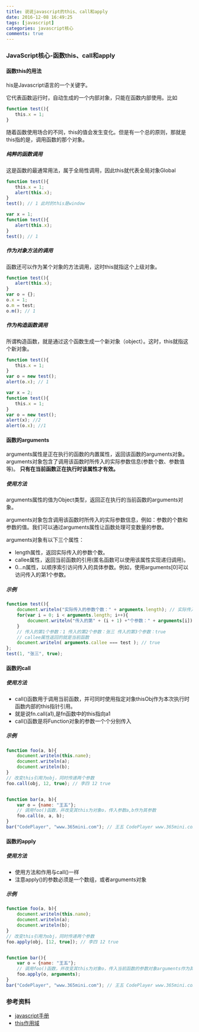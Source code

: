 ```yaml
---
title: 说说javascript的this、call和apply
date: 2016-12-08 16:49:25
tags: [javascript]
categories: javascript核心
comments: true
---
```

### JavaScript核心-函数this、call和apply

#### 函数this的用法

his是Javascript语言的一个关键字。

它代表函数运行时，自动生成的一个内部对象，只能在函数内部使用。比如

```javascript
function test(){
　　this.x = 1;
}
```
随着函数使用场合的不同，this的值会发生变化。但是有一个总的原则，那就是this指的是，调用函数的那个对象。

##### 纯粹的函数调用

这是函数的最通常用法，属于全局性调用，因此this就代表全局对象Global

```javascript
function test(){
　　this.x = 1;
　　alert(this.x);
}
test(); // 1 此时的this是window
```
```javascript
var x = 1;
function test(){
　　alert(this.x);
}
test(); // 1
```

<!-- more -->


##### 作为对象方法的调用

函数还可以作为某个对象的方法调用，这时this就指这个上级对象。

```javascript
function test(){
　　alert(this.x);
}
var o = {};
o.x = 1;
o.m = test;
o.m(); // 1
```

##### 作为构造函数调用

所谓构造函数，就是通过这个函数生成一个新对象（object）。这时，this就指这个新对象。

```javascript
function test(){
　　this.x = 1;
}
var o = new test();
alert(o.x); // 1
```

```javascript
var x = 2;
function test(){
　　this.x = 1;
}
var o = new test();
alert(x); //2
alert(o.x); //1
```

#### 函数的arguments

arguments属性是正在执行的函数的内置属性，返回该函数的arguments对象。arguments对象包含了调用该函数时所传入的实际参数信息(参数个数、参数值等)。
**只有在当前函数正在执行时该属性才有效。**

##### 使用方法

arguments属性的值为Object类型，返回正在执行的当前函数的arguments对象。

arguments对象包含调用该函数时所传入的实际参数信息，例如：参数的个数和参数的值。我们可以通过arguments属性让函数处理可变数量的参数。

arguments对象有以下三个属性：

* length属性，返回实际传入的参数个数。
* callee属性，返回当前函数的引用(匿名函数可以使用该属性实现递归调用)。
* 0...n属性，以顺序索引访问传入的具体参数。例如，使用arguments[0]可以访问传入的第1个参数。

##### 示例

```javascript
function test(){
    document.writeln("实际传入的参数个数：" + arguments.length); // 实际传入的参数个数：3
    for(var i = 0; i < arguments.length; i++){
        document.writeln("传入的第" + (i + 1) +"个参数：" + arguments[i]);
    }
    // 传入的第1个参数：1 传入的第2个参数：张三 传入的第3个参数：true
    // callee属性返回的就是当前函数
    document.writeln( arguments.callee === test ); // true
};
test(1, "张三", true);

```
#### 函数的call

##### 使用方法

* call()函数用于调用当前函数，并可同时使用指定对象thisObj作为本次执行时函数内部的this指针引用。
* 就是说fn.call(a1),是fn函数中的this指向a1
* call()函数是将Function对象的参数一个个分别传入

##### 示例

```javascript
function foo(a, b){
    document.writeln(this.name);
    document.writeln(a);
    document.writeln(b);
}
// 改变this引用为obj，同时传递两个参数
foo.call(obj, 12, true); // 李四 12 true


function bar(a, b){
    var o = {name: "王五"};
    // 调用foo()函数，并改变其this为对象o，传入参数a,b作为其参数
    foo.call(o, a, b);
}
bar("CodePlayer", "www.365mini.com"); // 王五 CodePlayer www.365mini.com
```

#### 函数的apply

##### 使用方法

* 使用方法和作用与call()一样
* 注意apply()的参数必须是一个数组，或者arguments对象

##### 示例

```javascript
function foo(a, b){
    document.writeln(this.name);
    document.writeln(a);
    document.writeln(b);
}
// 改变this引用为obj，同时传递两个参数
foo.apply(obj, [12, true]); // 李四 12 true


function bar(){
    var o = {name: "王五"};
    // 调用foo()函数，并改变其this为对象o，传入当前函数的参数对象arguments作为其参数
    foo.apply(o, arguments);
}
bar("CodePlayer", "www.365mini.com"); // 王五 CodePlayer www.365mini.com
```

### 参考资料

* [javascript手册](http://www.365mini.com/page/javascript-function-apply.htm)
* [this作用域](http://www.ruanyifeng.com/blog/2010/04/using_this_keyword_in_javascript.html)